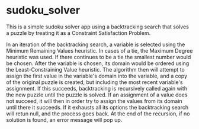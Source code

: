 # sudoku_solver

This is a simple sudoku solver app using a backtracking search that solves a puzzle by treating it as a Constraint Satisfaction Problem.

In an iteration of the backtracking search, a variable is selected using the Minimum Remaining Values heuristic. In cases of a tie, the Maximum Degree heuristic was used. If there continues to be a tie the smallest number would be chosen. After the variable is chosen, its domain would be ordered using the Least-Constraining Value heuristic. The algorithm then will attempt to assign the first value in the variable's domain into the variable, and a copy of the original puzzle is created, but including the most recent variable's assignment. If this succeeds, backtracking is recursively called again with the new puzzle until the puzzle is solved. If an assignment of a value does not succeed, it will then in order try to assign the values from its domain until there it succeeds. If it exhausts all its options the backtracking search will retun null, and the process goes back. At the end of the recursion, if no solution is found, an error message will pop up.





